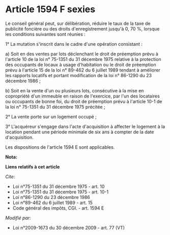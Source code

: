 # Article 1594 F sexies

Le conseil général peut, sur délibération, réduire le taux de la taxe de publicité foncière ou des droits d'enregistrement
jusqu'à 0, 70 %, lorsque les conditions suivantes sont réunies : 

1° La mutation s'inscrit dans le cadre d'une opération consistant : 

a) Soit en des ventes par lots déclenchant le droit de préemption prévu à l'article 10 de la loi n° 75-1351 du 31 décembre
1975 relative à la protection des occupants de locaux à usage d'habitation ou le droit de préemption prévu à l'article 15 de
la loi n° 89-462 du 6 juillet 1989 tendant à améliorer les rapports locatifs et portant modification de la loi n° 86-1290 du
23 décembre 1986 ; 

b) Soit en la vente d'un ou plusieurs lots, consécutive à la mise en copropriété d'un immeuble en raison de l'exercice, par
l'un des locataires ou occupants de bonne foi, du droit de préemption prévu à l'article 10-1 de la loi n° 75-1351 du 31
décembre 1975 précitée ; 

2° La vente porte sur un logement occupé ; 

3° L'acquéreur s'engage dans l'acte d'acquisition à affecter le logement à la location pendant une période minimale de six
ans à compter de la date d'acquisition. 

Les dispositions de l'article 1594 E sont applicables.

**Nota:**



**Liens relatifs à cet article**

_Cite_:

  - Loi n°75-1351 du 31 décembre 1975 - art. 10
  - Loi n°75-1351 du 31 décembre 1975 - art. 10-1
  - Loi n°86-1290 du 23 décembre 1986
  - Loi n°89-462 du 6 juillet 1989 - art. 15
  - Code général des impôts, CGI. - art. 1594 E

_Modifié par_:

  - Loi n°2009-1673 du 30 décembre 2009 - art. 77 (VT)
